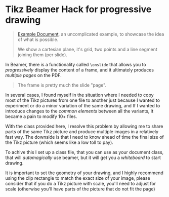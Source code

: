 # Tikz Beamer Hack for progressive drawing

> [Example Document](./example.pdf), an uncomplicated example, to showcase the idea of what is possible.
>
> We show a cartesian plane, it's grid, two points and a line segment joining them (per slide).

In Beamer, there is a functionality called `\onslide` that allows you to _progressively_ display the
content of a frame, and it ultimately produces _multiple pages_ on the PDF.

> The frame is pretty much the slide "page".

In several cases, I found myself in the situation where I needed to copy most of the Tikz pictures from one file to another
just because I wanted to experiment or do a minor variation of the same drawing, and If I wanted to introduce changes to the _common elements_ between all the variants, It became a pain to modify 10+ files.

With the class provided here, I resolve this problem by allowing me to share parts of the same Tikz picture and produce multiple images in a relatively
fast way. The downside is that I need to know ahead of time the final size of the Tikz picture (which seems like a low toll to pay).


To achive this I set up a class file, that you can use as your document class, that will _automagically_ use beamer, but it will get you a _whiteboard_ to start drawing.

It is important to set the geometry of your drawing, and I highly recommend using the clip rectangle to match the exact size of your image, please consider that if you do a Tikz picture with scale, you'll need to adjust for scale (otherwise you'll have parts of the picture that do not fit the page)



